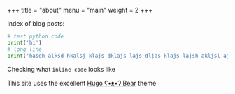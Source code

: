 +++
title = "about"
menu = "main"
weight = 2
+++

Index of blog posts:

```python
# test python code
print('hi')
# long line
print('hasdh alksd hkalsj klajs dklajs lajs dljas klajs lajsh akljsl ajs lajshl ajsdhf ajlsdhf asudh ausdh falsdhfj alkdjf halkjd')
```

Checking what `inline code` looks like

This site uses the excellent [Hugo ʕ•ᴥ•ʔ Bear](https://github.com/janraasch/hugo-bearblog) theme
